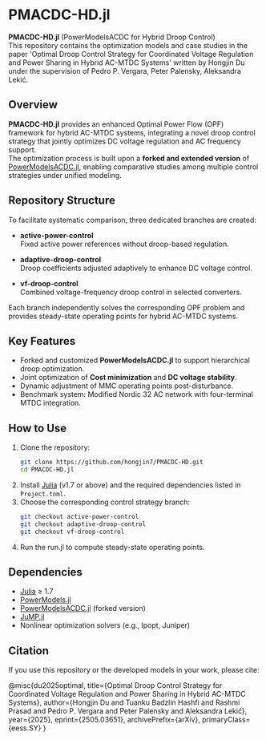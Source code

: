 # PMACDC-HD.jl

**PMACDC-HD.jl** (PowerModelsACDC for Hybrid Droop Control)  
This repository contains the optimization models and case studies in the paper 'Optimal Droop Control Strategy for Coordinated Voltage Regulation and Power Sharing in Hybrid AC-MTDC Systems' written by Hongjin Du under the supervision of Pedro P. Vergara, Peter Palensky, Aleksandra Lekić.

## Overview

**PMACDC-HD.jl** provides an enhanced Optimal Power Flow (OPF) framework for hybrid AC-MTDC systems, integrating a novel droop control strategy that jointly optimizes DC voltage regulation and AC frequency support.  
The optimization process is built upon a **forked and extended version** of [PowerModelsACDC.jl](https://github.com/lanl-ansi/PowerModelsACDC.jl), enabling comparative studies among multiple control strategies under unified modeling.

## Repository Structure

To facilitate systematic comparison, three dedicated branches are created:

- **active-power-control**  
  Fixed active power references without droop-based regulation.
  
- **adaptive-droop-control**  
  Droop coefficients adjusted adaptively to enhance DC voltage control.

- **vf-droop-control**  
  Combined voltage-frequency droop control in selected converters.

Each branch independently solves the corresponding OPF problem and provides steady-state operating points for hybrid AC-MTDC systems.

## Key Features

- Forked and customized **PowerModelsACDC.jl** to support hierarchical droop optimization.
- Joint optimization of **Cost minimization** and **DC voltage stability**.
- Dynamic adjustment of MMC operating points post-disturbance.
- Benchmark system: Modified Nordic 32 AC network with four-terminal MTDC integration.

## How to Use

1. Clone the repository:
    ```bash
    git clone https://github.com/hongjin7/PMACDC-HD.git
    cd PMACDC-HD.jl
    ```
2. Install [Julia](https://julialang.org/) (v1.7 or above) and the required dependencies listed in `Project.toml`.
3. Choose the corresponding control strategy branch:
    ```bash
    git checkout active-power-control
    git checkout adaptive-droop-control
    git checkout vf-droop-control
    ```
4. Run the run.jl to compute steady-state operating points.

## Dependencies

- [Julia](https://julialang.org/) ≥ 1.7
- [PowerModels.jl](https://github.com/lanl-ansi/PowerModels.jl)
- [PowerModelsACDC.jl](https://github.com/lanl-ansi/PowerModelsACDC.jl) (forked version)
- [JuMP.jl](https://jump.dev/JuMP.jl/stable/)
- Nonlinear optimization solvers (e.g., Ipopt, Juniper)

## Citation

If you use this repository or the developed models in your work, please cite:

@misc{du2025optimal,
    title={Optimal Droop Control Strategy for Coordinated Voltage Regulation and Power Sharing in Hybrid AC-MTDC Systems},
    author={Hongjin Du and Tuanku Badzlin Hashfi and Rashmi Prasad and Pedro P. Vergara and Peter Palensky and Aleksandra Lekić},
    year={2025},
    eprint={2505.03651},
    archivePrefix={arXiv},
    primaryClass={eess.SY}
}
